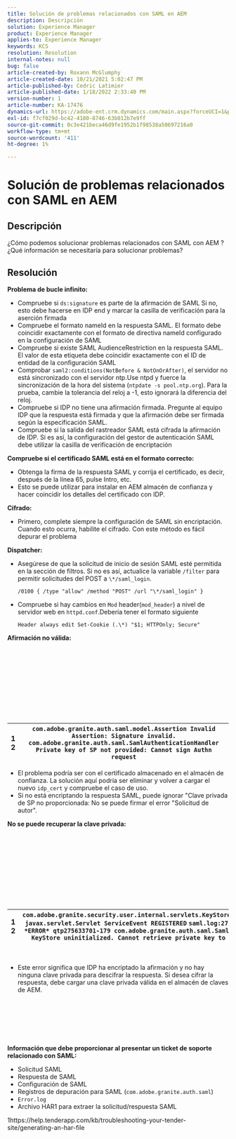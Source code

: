```yaml
---
title: Solución de problemas relacionados con SAML en AEM
description: Descripción
solution: Experience Manager
product: Experience Manager
applies-to: Experience Manager
keywords: KCS
resolution: Resolution
internal-notes: null
bug: false
article-created-by: Roxann McGlumphy
article-created-date: 10/21/2021 5:02:47 PM
article-published-by: Cedric Latimier
article-published-date: 1/18/2022 2:33:40 PM
version-number: 1
article-number: KA-17476
dynamics-url: https://adobe-ent.crm.dynamics.com/main.aspx?forceUCI=1&pagetype=entityrecord&etn=knowledgearticle&id=55a54eb6-9032-ec11-b6e5-000d3a5ba97a
exl-id: f7cf029d-bc42-4180-8746-63b012b7e9ff
source-git-commit: 0c3e421beca46d9fe1952b1f98538a50697216a0
workflow-type: tm+mt
source-wordcount: '411'
ht-degree: 1%

---
```


# Solución de problemas relacionados con SAML en AEM

## Descripción

¿Cómo podemos solucionar problemas relacionados con SAML con AEM ? ¿Qué información se necesitaría para solucionar problemas?

## Resolución


<b>Problema de bucle infinito:</b>

- Compruebe si `ds:signature` es parte de la afirmación de SAML Si no, esto debe hacerse en IDP end y marcar la casilla de verificación para la aserción firmada
- Compruebe el formato nameId en la respuesta SAML. El formato debe coincidir exactamente con el formato de directiva nameId configurado en la configuración de SAML
- Compruebe si existe SAML AudienceRestriction en la respuesta SAML. El valor de esta etiqueta debe coincidir exactamente con el ID de entidad de la configuración SAML
- Comprobar `saml2:conditions(NotBefore & NotOnOrAfter)`, el servidor no está sincronizado con el servidor ntp.Use ntpd y fuerce la sincronización de la hora del sistema (`ntpdate -s pool.ntp.org`). Para la prueba, cambie la tolerancia del reloj a -1, esto ignorará la diferencia del reloj.
- Compruebe si IDP no tiene una afirmación firmada. Pregunte al equipo IDP que la respuesta está firmada y que la afirmación debe ser firmada según la especificación SAML.
- Compruebe si la salida del rastreador SAML está cifrada la afirmación de IDP. Si es así, la configuración del gestor de autenticación SAML debe utilizar la casilla de verificación de encriptación


<b>Compruebe si el certificado SAML está en el formato correcto:</b>

- Obtenga la firma de la respuesta SAML y corrija el certificado, es decir, después de la línea 65, pulse Intro, etc.
- Esto se puede utilizar para instalar en AEM almacén de confianza y hacer coincidir los detalles del certificado con IDP.


<b>Cifrado:</b>

- Primero, complete siempre la configuración de SAML sin encriptación. Cuando esto ocurra, habilite el cifrado. Con este método es fácil depurar el problema


<b>Dispatcher:</b>

- Asegúrese de que la solicitud de inicio de sesión SAML esté permitida en la sección de filtros. Si no es así, actualice la variable `/filter` para permitir solicitudes del POST a `\*/saml_login`.



   `/0100 { /type "allow" /method "POST" /url "\*/saml_login" }`


- Compruebe si hay cambios en `Mod` header(`mod_header`) a nivel de servidor web en `httpd.conf`.Debería tener el formato siguiente

   `Header always edit Set-Cookie (.\*) "$1; HTTPOnly; Secure"`


<b>Afirmación no válida:</b>
<br><br><br><br><br> <br><br> <br><br><br><br>

| 1<br>  2 | `com.adobe.granite.auth.saml.model.Assertion Invalid Assertion: Signature invalid.` `com.adobe.granite.auth.saml.SamlAuthenticationHandler Private key of SP not provided: Cannot sign Authn request` |
| --- | --- |


- El problema podría ser con el certificado almacenado en el almacén de confianza. La solución aquí podría ser eliminar y volver a cargar el nuevo `idp_cert` y compruebe el caso de uso.
- Si no está encriptando la respuesta SAML, puede ignorar &quot;Clave privada de SP no proporcionada: No se puede firmar el error &quot;Solicitud de autor&quot;.


<b>No se puede recuperar la clave privada:</b>
<br><br><br><br><br> <br><br> <br><br><br><br>

| 1<br>  2 | `com.adobe.granite.security.user.internal.servlets.KeyStoreManagingServlet,1121, javax.servlet.Servlet ServiceEvent REGISTERED` `saml.log:27.01.2019 14:16:13.642 *ERROR* qtp275633701-179 com.adobe.granite.auth.saml.SamlAuthenticationHandler KeyStore uninitialized. Cannot retrieve private key to decrypt assertions.` |
| --- | --- |

 
- Este error significa que IDP ha encriptado la afirmación y no hay ninguna clave privada para descifrar la respuesta. Si desea cifrar la respuesta, debe cargar una clave privada válida en el almacén de claves de AEM.

<br><br><br><br> <br><br>
<b>Información que debe proporcionar al presentar un ticket de soporte relacionado con SAML:</b>

- Solicitud SAML
- Respuesta de SAML
- Configuración de SAML
- Registros de depuración para SAML (`com.adobe.granite.auth.saml`)
- `Error.log`
- Archivo HAR1 para extraer la solicitud/respuesta SAML


1https://help.tenderapp.com/kb/troubleshooting-your-tender-site/generating-an-har-file
